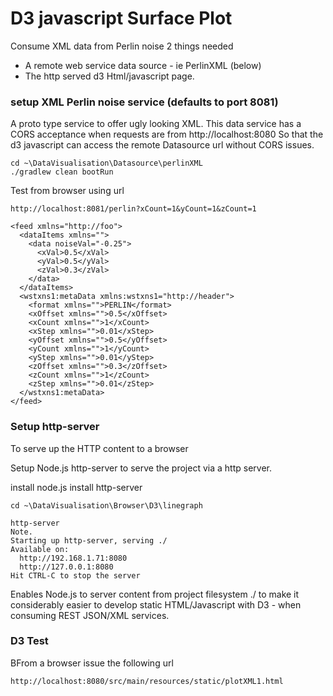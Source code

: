 # D3 javascript  Surface Plot
Consume XML data from Perlin noise
2 things needed
* A remote web service data source - ie PerlinXML (below)
* The http served d3 Html/javascript page.

### setup XML Perlin noise service (defaults to port 8081)
A proto type service to offer ugly looking XML.
This data service has a CORS acceptance when requests are from
http://localhost:8080
So that the d3 javascript can access the remote Datasource url
without CORS issues.

```
cd ~\DataVisualisation\Datasource\perlinXML
./gradlew clean bootRun
```
Test from browser using url
```
http://localhost:8081/perlin?xCount=1&yCount=1&zCount=1

<feed xmlns="http://foo">
  <dataItems xmlns="">
    <data noiseVal="-0.25">
      <xVal>0.5</xVal>
      <yVal>0.5</yVal>
      <zVal>0.3</zVal>
    </data>
  </dataItems>
  <wstxns1:metaData xmlns:wstxns1="http://header">
    <format xmlns="">PERLIN</format>
    <xOffset xmlns="">0.5</xOffset>
    <xCount xmlns="">1</xCount>
    <xStep xmlns="">0.01</xStep>
    <yOffset xmlns="">0.5</yOffset>
    <yCount xmlns="">1</yCount>
    <yStep xmlns="">0.01</yStep>
    <zOffset xmlns="">0.3</zOffset>
    <zCount xmlns="">1</zCount>
    <zStep xmlns="">0.01</zStep>
  </wstxns1:metaData>
</feed>
```
### Setup http-server
To serve up the HTTP content to a browser

Setup Node.js http-server to serve the project via a http server.

install node.js
install http-server

```
cd ~\DataVisualisation\Browser\D3\linegraph

http-server
Note.
Starting up http-server, serving ./
Available on:
  http://192.168.1.71:8080
  http://127.0.0.1:8080
Hit CTRL-C to stop the server
```

Enables Node.js to server content from project filesystem ./
to make it considerably easier to develop static HTML/Javascript
with D3 - when consuming REST JSON/XML services.

### D3 Test
BFrom a browser issue the following url
```
http://localhost:8080/src/main/resources/static/plotXML1.html
```
